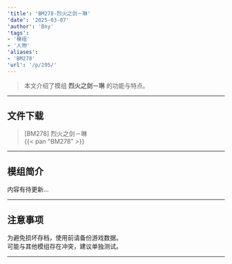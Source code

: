 ```yaml
---
'title': 'BM278-烈火之剑－琳'
'date': '2025-03-07'
'author': 'Bny'
'tags':
- '模组'
- '人物'
'aliases':
- 'BM278'
'url': '/p/295/'
---
```


> 本文介绍了模组 **烈火之剑－琳** 的功能与特点。

---

## 文件下载

> [BM278] 烈火之剑－琳  
{{< pan "BM278" >}}  

---

## 模组简介

>  
内容有待更新...  

---

## 注意事项

>  
为避免损坏存档，使用前请备份游戏数据。  
可能与其他模组存在冲突，建议单独测试。  

---

